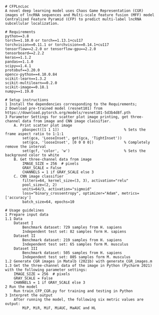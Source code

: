     # CFPLncLoc
    A novel deep learning model uses Chaos Game Representation (CGR) images of lncRNA sequences and Multi-scale feature fusion (MFF) model Centralized Feature Pyramid (CFP) to predict multi-label lncRNA subcellular localization.

    # Requirements
    python==3.8
    torch==1.10.0 or torch==1.13.1+cu117
    torchvision==0.11.1 or torchvision==0.14.1+cu117
    tensorflow==2.2.0 or tensorflow-gpu==2.2.0
    tensorboard==2.2.2
    keras==1.1.2
    pandas==1.1.0
    scipy==1.4.1
    protobuf==3.20.0
    opencv-python==4.10.0.84
    scikit-learn==1.3.2
    scikit-multilearn==0.2.0
    scikit-image==0.18.1
    numpy==1.19.0

    # Setup instructions
    1 Install the dependencies corresponding to the Requirements;
    2 Download pre-trained model (resnet101) from https://download.pytorch.org/models/resnet101-5d3b4d8f.pth
    3 Parameter Settings for scatter plot image printing, get three-channel data from image and CNN image classifier.
        A. Print scatter plot image
            pbaspect([1 1 1])                              % Sets the frame aspect ratio to 1:1:1
	        set(gca, 'LooseInset', get(gca, 'TightInset'))
            set(gca, 'looseInset', [0 0 0 0])              % Completely remove the interval
	        set(gcf, 'color', 'w')                         % Sets the background color to white
        B. Get three-channel data from image
            IMAGE_SIZE = 256  # pixels
	        GRAY_SCALE = False
	        CHANNELS = 1 if GRAY_SCALE else 3
        C. CNN image classifier
            filters=64, kernel_size=(3, 3), activation="relu"
	        pool_size=(2, 2)
	        units=64/3, activation="sigmoid"
	        loss="binary_crossentropy", optimizer="Adam", metrics=['accuracy']
	        batch_size=64, epochs=10

    # Usage guidelines
    1 Prepare input data
    1.1 Data
        Dataset I
            Benchmark dataset: 729 samples from H. sapiens
            Independent test set: 82 samples form H. sapiens
        Dataset II
            Benchmark dataset: 219 samples from H. sapiens
            Independent test set: 65 samples form M. musculus
        Dataset III
            Benchmark dataset: 505 samples from H. sapiens
            Independent test set: 805 samples form M. musculus
    1.2 Generate CGR images in Matalb (2021b) with generate_CGR_images.m
    1.3 Get the three-channel data of the image in Python (Pycharm 2021) with the following parameter settings:
        IMAGE_SIZE = 256  # pixels
        GRAY_SCALE = False
        CHANNELS = 1 if GRAY_SCALE else 3
    2 Run the model
        Run train_CFP_CGR.py for training and testing in Python
    3 Interpret the output
        After running the model, the following six metric values are output:
            MiP, MiR, MiF, MiAUC, MaAUC and HL
